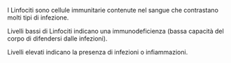 I Linfociti sono cellule immunitarie contenute nel sangue che contrastano molti tipi di infezione.

Livelli bassi di Linfociti indicano una immunodeficienza (bassa capacità del corpo di difendersi dalle infezioni).

Livelli elevati indicano la presenza di infezioni o infiammazioni.
